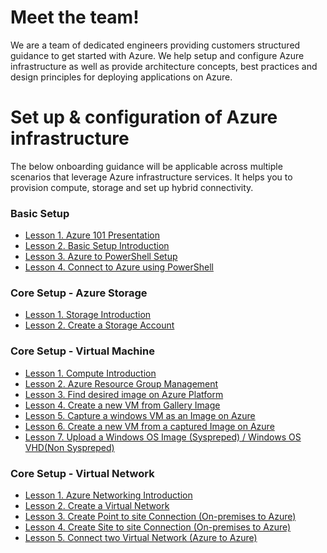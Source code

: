 # Meet the team!
We are a team of dedicated engineers providing customers structured guidance to get started with Azure. We help setup and configure Azure infrastructure as well as provide architecture concepts, best practices and design principles for deploying applications on Azure.

# Set up & configuration  of Azure infrastructure
The below onboarding guidance will be applicable across multiple scenarios that leverage Azure infrastructure services. It helps you to provision compute, storage and set up hybrid connectivity. 

### Basic Setup
* [Lesson 1. Azure 101 Presentation](https://github.com/Azure/onboarding-guidance/blob/master/windows/Module%200/L1-Azure101.md)
* [Lesson 2. Basic Setup Introduction](https://github.com/Azure/onboarding-guidance/blob/master/windows/Module%200/L2-SetupIntro.md)
* [Lesson 3. Azure to PowerShell Setup](https://github.com/Azure/onboarding-guidance/blob/master/windows/Module%200/L3-AzurePowershellSetup.md)
* [Lesson 4. Connect to Azure using PowerShell](https://github.com/Azure/onboarding-guidance/blob/master/windows/Module%200/L4-ConnectToAzure.md)

### Core Setup - Azure Storage
* [Lesson 1. Storage Introduction](https://github.com/Azure/onboarding-guidance/blob/master/windows/Module%20I/L1-StorageIntro.md)
* [Lesson 2. Create a Storage Account](https://github.com/Azure/onboarding-guidance/blob/master/windows/Module%20I/L2-CreateStorageAccount.md)

### Core Setup - Virtual Machine
* [Lesson 1. Compute Introduction](https://github.com/Azure/onboarding-guidance/blob/master/windows/Module%20II/L1-ComputeIntro.md)
* [Lesson 2. Azure Resource Group Management](https://github.com/Azure/onboarding-guidance/blob/master/windows/Module%20II/L2-AzureRMResourceGroupMgmt.md)
* [Lesson 3. Find desired image on Azure Platform](https://github.com/Azure/onboarding-guidance/blob/master/windows/Module%20II/L3-FindAPublishedImage.md)
* [Lesson 4. Create a new VM from Gallery Image](https://github.com/Azure/onboarding-guidance/blob/master/windows/Module%20II/L4-CreateVirtualMachineGI.md)
* [Lesson 5. Capture a windows VM as an Image on Azure](https://github.com/Azure/onboarding-guidance/blob/master/windows/Module%20II/L5-CaptureWindowsVMImage.md)
* [Lesson 6. Create a new VM from a captured Image on Azure](https://github.com/Azure/onboarding-guidance/blob/master/windows/Module%20II/L6-DeployCapturedVM.md)
* [Lesson 7. Upload a Windows OS Image (Syspreped) / Windows OS VHD(Non Syspreped)](https://github.com/Azure/onboarding-guidance/blob/master/windows/Module%20II/L7-UploadedVMfromOnpremise.md)


### Core Setup - Virtual Network
* [Lesson 1. Azure Networking Introduction](https://github.com/Azure/onboarding-guidance/blob/master/windows/Module%20III/L1-NetworkIntro.md)
* [Lesson 2. Create a Virtual Network](https://github.com/Azure/onboarding-guidance/blob/master/windows/Module%20III/L2-CreateVirtualNetwork.md)
* [Lesson 3. Create Point to site Connection (On-premises to Azure)](https://github.com/Azure/onboarding-guidance/blob/master/windows/Module%20III/L3-Point2Site.md)
* [Lesson 4. Create Site to site Connection (On-premises to Azure)](https://github.com/Azure/onboarding-guidance/blob/master/windows/Module%20III/L4-Site2SiteAuzreonPremise.md)
* [Lesson 5. Connect two Virtual Network (Azure to Azure)](https://github.com/Azure/onboarding-guidance/blob/master/windows/Module%20III/L5-Site2Site2Vnets.md)
